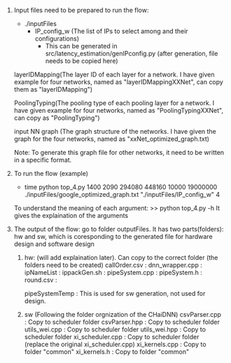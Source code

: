 
1. Input files need to be prepared to run the flow:
    * ./inputFiles
        * IP_config_w (The list of IPs to select among and their configurations)
            * This can be generated in src/latency_estimation/genIPconfig.py (after generation, file needs to be copied here)
    
    layerIDMapping(The layer ID of each layer for a network. I have given example for four networks, named as "layerIDMappingXXNet", can copy them as "layerIDMapping")
    
    PoolingTyping(The pooling type of each pooling layer for a network. I have given example for four networks, named as "PoolingTypingXXNet", can copy as "PoolingTyping")
    
    input NN graph (The graph structure of the networks. I have given the graph for the four networks, named as "xxNet_optimized_graph.txt)
    
    Note: To generate this graph file for other networks, it need to be written in a specific format.

2. To run the flow (example)
    *  time python top_4.py 1400 2090 294080 448160 10000 19000000 ./inputFiles/google_optimized_graph.txt  "./inputFiles/IP_config_w" 4

    To understand the meaning of each argument:
        >> python top_4.py -h
        It gives the explaination of the arguments

3. The output of the flow:
    go to folder outputFiles. It has two parts(folders): hw and sw, which is coresponding to the generated file for hardware design and software design
    1. hw: (will add explaination later). Can copy to the correct folder (the folders need to be created)
        callOrder.csv :
        dnn_wrapper.cpp : 
        ipNameList : 
        ippackGen.sh : 
        pipeSystem.cpp : 
        pipeSystem.h : 
        round.csv :


        pipeSystemTemp : This is used for sw generation, not used for design.

    2. sw (Following the folder orgnization of the CHaiDNN)
        csvParser.cpp : Copy to scheduler folder
        csvParser.hpp : Copy to scheduler folder
        utils_wei.cpp : Copy to scheduler folder
        utils_wei.hpp : Copy to scheduler folder
        xi_scheduler.cpp : Copy to scheduler folder (replace the original xi_scheduler.cpp)
        xi_kernels.cpp : Copy to folder "common"
        xi_kernels.h :  Copy to folder "common"

